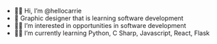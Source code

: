 - 🙋‍♀️ Hi, I’m @hellocarrie
- 👩‍ Graphic designer that is learning software development
- 💁‍♀️ I’m interested in opportunities in software development
- 👩‍💻 I’m currently learning Python, C Sharp, Javascript, React, Flask



